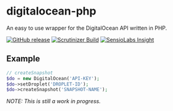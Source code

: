 # digitalocean-php

An easy to use wrapper for the DigitalOcean API written in PHP.

[![GitHub release](https://img.shields.io/github/release/PXgamer/digitalocean-php.svg)](https://github.com/PXgamer/digitalocean-php/releases/latest) [![Scrutinizer Build](https://img.shields.io/scrutinizer/build/g/PXgamer/digitalocean-php.svg)](https://scrutinizer-ci.com/g/PXgamer/digitalocean-php/build-status/master) [![SensioLabs Insight](https://img.shields.io/sensiolabs/i/018dadac-10ae-41ea-8177-99341f60a407.svg)](https://insight.sensiolabs.com/projects/018dadac-10ae-41ea-8177-99341f60a407)

## Example

```php
// createSnapshot
$do = new DigitalOcean('API-KEY');
$do->setDroplet('DROPLET-ID');
$do->createSnapshot('SNAPSHOT-NAME');
```

_NOTE: This is still a work in progress._
